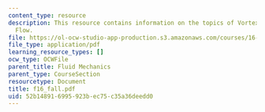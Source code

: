 ```yaml
---
content_type: resource
description: This resource contains information on the topics of Vortex and Lifting
  Flow.
file: https://ol-ocw-studio-app-production.s3.amazonaws.com/courses/16-01-unified-engineering-i-ii-iii-iv-fall-2005-spring-2006/52b148916995923bec75c35a36deedd0_f16_fall.pdf
file_type: application/pdf
learning_resource_types: []
ocw_type: OCWFile
parent_title: Fluid Mechanics
parent_type: CourseSection
resourcetype: Document
title: f16_fall.pdf
uid: 52b14891-6995-923b-ec75-c35a36deedd0
---
```

